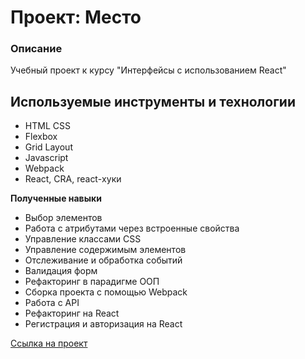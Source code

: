 # Проект: Место

### Описание
Учебный проект к курсу
"Интерфейсы с использованием React"

## Используемые инструменты и технологии
* HTML CSS
* Flexbox
* Grid Layout
* Javascript
* Webpack
* React, CRA, react-хуки

**Полученные навыки**
* Выбор элементов
* Работа с атрибутами через встроенные свойства
* Управление классами CSS
* Управление содержимым элементов
* Отслеживание и обработка событий
* Валидация форм
* Рефакторинг в парадигме ООП
* Сборка проекта с помощью Webpack
* Работа с API
* Рефакторинг на React
* Регистрация и авторизация на React

[Ссылка на проект](https://samoshiny.github.io/mesto/)
